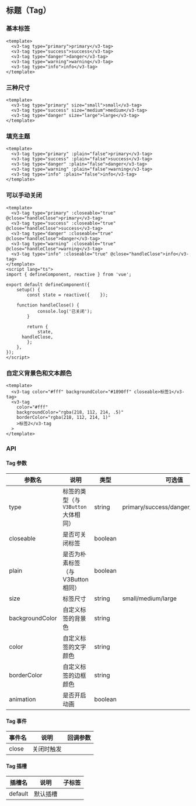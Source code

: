 ## 标题（Tag）

### 基本标签

```vue demo
<template>
  <v3-tag type="primary">primary</v3-tag>
  <v3-tag type="success">success</v3-tag>
  <v3-tag type="danger">danger</v3-tag>
  <v3-tag type="warning">warning</v3-tag>
  <v3-tag type="info">info</v3-tag>
</template>
```

### 三种尺寸

```vue demo
<template>
  <v3-tag type="primary" size="small">small</v3-tag>
  <v3-tag type="success" size="medium">medium</v3-tag>
  <v3-tag type="danger" size="large">large</v3-tag>
</template>
```

### 填充主题

```vue demo
<template>
  <v3-tag type="primary" :plain="false">primary</v3-tag>
  <v3-tag type="success" :plain="false">success</v3-tag>
  <v3-tag type="danger" :plain="false">danger</v3-tag>
  <v3-tag type="warning" :plain="false">warning</v3-tag>
  <v3-tag type="info" :plain="false">info</v3-tag>
</template>
```

### 可以手动关闭

```vue demo
<template>
  <v3-tag type="primary" :closeable="true" @close="handleClose">primary</v3-tag>
  <v3-tag type="success" :closeable="true" @close="handleClose">success</v3-tag>
  <v3-tag type="danger" :closeable="true" @close="handleClose">danger</v3-tag>
  <v3-tag type="warning" :closeable="true" @close="handleClose">warning</v3-tag>
  <v3-tag type="info" :closeable="true" @close="handleClose">info</v3-tag>
</template>
<script lang="ts">
import { defineComponent, reactive } from 'vue';

export default defineComponent({
	setup() {
		const state = reactive({	});

    function handleClose() {
			console.log('已关闭');
		}

		return {
			state,
      handleClose,
		};
	},
});
</script>
```

### 自定义背景色和文本颜色

```vue demo
<template>
  <v3-tag color="#fff" backgroundColor="#1890ff" closeable>标签1</v3-tag>
  <v3-tag
    color="#fff"
    backgroundColor="rgba(218, 112, 214, .5)"
    borderColor="rgba(218, 112, 214, 1)"
    >标签2</v3-tag
  >
</template>
```

### API

#### Tag 参数

| 参数名          | 说明                                 | 类型    | 可选值                              | 默认值  |
| --------------- | ------------------------------------ | ------- | ----------------------------------- | ------- |
| type            | 标签的类型（与 `V3Button` 大体相同） | string  | primary/success/danger/warning/info | primary |
| closeable       | 是否可关闭标签                       | boolean |                                     | false   |
| plain           | 是否为朴素标签（与 V3Button 相同）   | boolean |                                     | true    |
| size            | 标签尺寸                             | string  | small/medium/large                  | medium  |
| backgroundColor | 自定义标签的背景色                   | string  |                                     |         |
| color           | 自定义标签的文字颜色                 | string  |                                     |         |
| borderColor     | 自定义标签的边框颜色                 | string  |                                     |         |
| animation       | 是否开启动画                         | boolean |                                     | true    |

#### Tag 事件

| 事件名 | 说明       | 回调参数 |
| ------ | ---------- | -------- |
| close  | 关闭时触发 |          |

#### Tag 插槽

| 插槽名  | 说明     | 子标签 |
| ------- | -------- | ------ |
| default | 默认插槽 |        |
